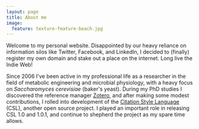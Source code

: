 ```yaml
---
layout: page
title: About me
image:
  feature: texture-feature-beach.jpg
---
```


Welcome to my personal website. Disappointed by our heavy reliance on information silos like Twitter, Facebook, and LinkedIn, I decided to (finally) register my own domain and stake out a place on the internet. Long live the Indie Web!

Since 2006 I've been active in my professional life as a researcher in the field of metabolic engineering and microbial physiology, with a heavy focus on *Saccharomyces cerevisiae* (baker's yeast). During my PhD studies I discovered the reference manager [Zotero](https://www.zotero.org/), and after making some modest contributions, I rolled into development of the [Citation Style Language](http://citationstyles.org/) (CSL), another open source project. I played an important role in releasing CSL 1.0 and 1.0.1, and continue to shepherd the project as my spare time allows.

